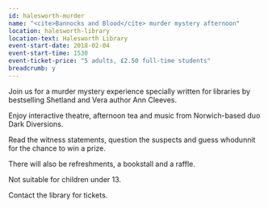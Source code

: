 ```yaml
---
id: halesworth-murder
name: "<cite>Bannocks and Blood</cite> murder mystery afternoon"
location: halesworth-library
location-text: Halesworth Library
event-start-date: 2018-02-04
event-start-time: 1530
event-ticket-price: "5 adults, £2.50 full-time students"
breadcrumb: y
---
```


Join us for a murder mystery experience specially written for libraries by bestselling Shetland and Vera author Ann Cleeves.

Enjoy interactive theatre, afternoon tea and music from Norwich-based duo Dark Diversions.

Read the witness statements, question the suspects and guess whodunnit for the chance to win a prize.

There will also be refreshments, a bookstall and a raffle.

Not suitable for children under 13.

Contact the library for tickets.
